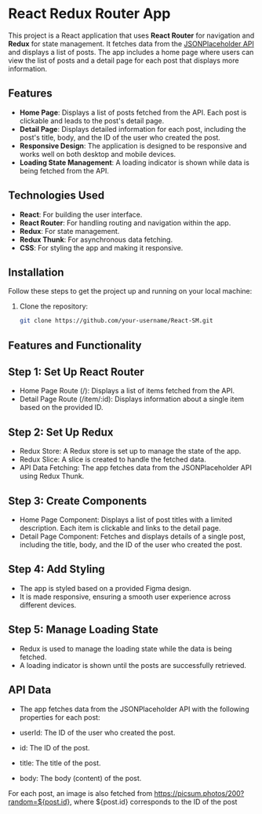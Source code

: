 # React Redux Router App

This project is a React application that uses **React Router** for navigation and **Redux** for state management. It fetches data from the [JSONPlaceholder API](https://jsonplaceholder.typicode.com/posts) and displays a list of posts. The app includes a home page where users can view the list of posts and a detail page for each post that displays more information.

## Features

- **Home Page**: Displays a list of posts fetched from the API. Each post is clickable and leads to the post's detail page.
- **Detail Page**: Displays detailed information for each post, including the post's title, body, and the ID of the user who created the post.
- **Responsive Design**: The application is designed to be responsive and works well on both desktop and mobile devices.
- **Loading State Management**: A loading indicator is shown while data is being fetched from the API.

## Technologies Used

- **React**: For building the user interface.
- **React Router**: For handling routing and navigation within the app.
- **Redux**: For state management.
- **Redux Thunk**: For asynchronous data fetching.
- **CSS**: For styling the app and making it responsive.

## Installation

Follow these steps to get the project up and running on your local machine:

1. Clone the repository:
   ```bash
   git clone https://github.com/your-username/React-SM.git

## Features and Functionality
## Step 1: Set Up React Router
- Home Page Route (/): Displays a list of items fetched from the API.
- Detail Page Route (/item/:id): Displays information about a single item based on the provided ID.
## Step 2: Set Up Redux
- Redux Store: A Redux store is set up to manage the state of the app.
- Redux Slice: A slice is created to handle the fetched data.
- API Data Fetching: The app fetches data from the JSONPlaceholder API using Redux Thunk.
## Step 3: Create Components
- Home Page Component: Displays a list of post titles with a limited description. Each item is clickable and links to the detail page.
- Detail Page Component: Fetches and displays details of a single post, including the title, body, and the ID of the user who created the post.
## Step 4: Add Styling
- The app is styled based on a provided Figma design.
- It is made responsive, ensuring a smooth user experience across different devices.
## Step 5: Manage Loading State
- Redux is used to manage the loading state while the data is being fetched.
- A loading indicator is shown until the posts are successfully retrieved.
## API Data
- The app fetches data from the JSONPlaceholder API with the following properties for each post:

- userId: The ID of the user who created the post.
- id: The ID of the post.
- title: The title of the post.
- body: The body (content) of the post.

For each post, an image is also fetched from https://picsum.photos/200?random=${post.id}, where ${post.id} corresponds to the ID of the post
